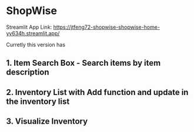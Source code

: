 # ShopWise

Streamlit App Link: https://jtfeng72-shopwise-shopwise-home-yy634h.streamlit.app/

Curretly this version has 
  ## 1. Item Search Box - Search items by item description
  ## 2. Inventory List with Add function and update in the inventory list
  ## 3. Visualize Inventory
